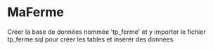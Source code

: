 # MaFerme
Créer la base de données nommée 'tp_ferme' et y importer le fichier tp_ferme.sql pour créer les tables et insérer des données.
